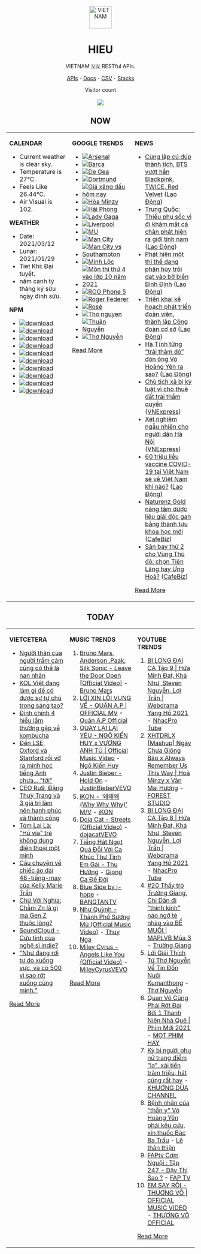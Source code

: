 <p align="center"><img src="https://raw.githubusercontent.com/hieudoanm/hieudoanm/master/images/hieudoanm/profile.jpg" alt="VIETNAM" height="60"/></p>
<h1 align="center">HIEU</h1>
<p align="center">VIETNAM 🇻🇳 RESTful APIs.</p>
<p align="center">
  <a href="https://vietnamdb.herokuapp.com/api">APIs</a> -
  <a href="https://vietnamdb.herokuapp.com/docs">Docs</a> -
  <a href="https://github.com/vietnamdb/vietnamdb/tree/master/docs">CSV</a> -
  <a href="https://github.com/vietnamdb/vietnamdb/tree/master/docs/stacks">Stacks</a>
</p>
<p align="center"> 
  Visitor count<br><br>
  <img src="https://profile-counter.glitch.me/vietnamdb/count.svg" />
</p>


<h2 align="center">NOW</h2>

<table style="width:100%"><tbody style="width:100%"><tr><td valign="top" width="33%">

**CALENDAR**

- Current weather is clear sky.
- Temperature is 27°C.
- Feels Like 26.44°C.
- Air Visual is 102.

**WEATHER**

- Date: 2021/03/12
- Lunar: 2021/01/29
- Tiet Khi: Đại tuyết.
- năm canh tý tháng kỷ sửu ngày đinh sửu.

**NPM**

- [![download](https://img.shields.io/npm/dm/giaohangnhanh.svg?style=flat-square&label=giaohangnhanh&color=red)](https://www.npmjs.com/package/giaohangnhanh)
- [![download](https://img.shields.io/npm/dm/onepay.svg?style=flat-square&label=onepay&color=red)](https://www.npmjs.com/package/onepay)
- [![download](https://img.shields.io/npm/dm/vietcetera.svg?style=flat-square&label=vietcetera&color=red)](https://www.npmjs.com/package/vietcetera)
- [![download](https://img.shields.io/npm/dm/vietnambanks.svg?style=flat-square&label=vietnambanks&color=red)](https://www.npmjs.com/package/vietnambanks)
- [![download](https://img.shields.io/npm/dm/vietnamgovernment.svg?style=flat-square&label=vietnamgovernment&color=red)](https://www.npmjs.com/package/vietnamgovernment)
- [![download](https://img.shields.io/npm/dm/vietnamnews.svg?style=flat-square&label=vietnamnews&color=red)](https://www.npmjs.com/package/vietnamnews)
- [![download](https://img.shields.io/npm/dm/vnapis.svg?style=flat-square&label=vnapis&color=red)](https://www.npmjs.com/package/vnapis)
- [![download](https://img.shields.io/npm/dm/vnpay.svg?style=flat-square&label=vnpay&color=red)](https://www.npmjs.com/package/vnpay)
- [![download](https://img.shields.io/npm/dm/vtcpay.svg?style=flat-square&label=vtcpay&color=red)](https://www.npmjs.com/package/vtcpay)
- [![download](https://img.shields.io/npm/dm/zalopay.svg?style=flat-square&label=zalopay&color=red)](https://www.npmjs.com/package/zalopay)

</td><td valign="top" width="33%">

**GOOGLE TRENDS**

- [![Arsenal](https://img.shields.io/static/v1?label=Arsenal&message=google&color=red&style=flat-square)](https://www.google.com/search?q=Arsenal)
- [![Barca](https://img.shields.io/static/v1?label=Barca&message=google&color=red&style=flat-square)](https://www.google.com/search?q=Barca)
- [![De Gea](https://img.shields.io/static/v1?label=De%20Gea&message=google&color=red&style=flat-square)](https://www.google.com/search?q=De%20Gea)
- [![Dortmund](https://img.shields.io/static/v1?label=Dortmund&message=google&color=red&style=flat-square)](https://www.google.com/search?q=Dortmund)
- [![Giá xăng dầu hôm nay](https://img.shields.io/static/v1?label=Gi%C3%A1%20x%C4%83ng%20d%E1%BA%A7u%20h%C3%B4m%20nay&message=google&color=red&style=flat-square)](https://www.google.com/search?q=Gi%C3%A1%20x%C4%83ng%20d%E1%BA%A7u%20h%C3%B4m%20nay)
- [![Hòa Minzy](https://img.shields.io/static/v1?label=H%C3%B2a%20Minzy&message=google&color=red&style=flat-square)](https://www.google.com/search?q=H%C3%B2a%20Minzy)
- [![Hải Phòng](https://img.shields.io/static/v1?label=H%E1%BA%A3i%20Ph%C3%B2ng&message=google&color=red&style=flat-square)](https://www.google.com/search?q=H%E1%BA%A3i%20Ph%C3%B2ng)
- [![Lady Gaga](https://img.shields.io/static/v1?label=Lady%20Gaga&message=google&color=red&style=flat-square)](https://www.google.com/search?q=Lady%20Gaga)
- [![Liverpool](https://img.shields.io/static/v1?label=Liverpool&message=google&color=red&style=flat-square)](https://www.google.com/search?q=Liverpool)
- [![MU](https://img.shields.io/static/v1?label=MU&message=google&color=red&style=flat-square)](https://www.google.com/search?q=MU)
- [![Man City](https://img.shields.io/static/v1?label=Man%20City&message=google&color=red&style=flat-square)](https://www.google.com/search?q=Man%20City)
- [![Man City vs Southampton](https://img.shields.io/static/v1?label=Man%20City%20vs%20Southampton&message=google&color=red&style=flat-square)](https://www.google.com/search?q=Man%20City%20vs%20Southampton)
- [![Minh Lộc](https://img.shields.io/static/v1?label=Minh%20L%E1%BB%99c&message=google&color=red&style=flat-square)](https://www.google.com/search?q=Minh%20L%E1%BB%99c)
- [![Môn thi thứ 4 vào lớp 10 năm 2021](https://img.shields.io/static/v1?label=M%C3%B4n%20thi%20th%E1%BB%A9%204%20v%C3%A0o%20l%E1%BB%9Bp%2010%20n%C4%83m%202021&message=google&color=red&style=flat-square)](https://www.google.com/search?q=M%C3%B4n%20thi%20th%E1%BB%A9%204%20v%C3%A0o%20l%E1%BB%9Bp%2010%20n%C4%83m%202021)
- [![ROG Phone 5](https://img.shields.io/static/v1?label=ROG%20Phone%205&message=google&color=red&style=flat-square)](https://www.google.com/search?q=ROG%20Phone%205)
- [![Roger Federer](https://img.shields.io/static/v1?label=Roger%20Federer&message=google&color=red&style=flat-square)](https://www.google.com/search?q=Roger%20Federer)
- [![Rosé](https://img.shields.io/static/v1?label=Ros%C3%A9&message=google&color=red&style=flat-square)](https://www.google.com/search?q=Ros%C3%A9)
- [![Tho nguyen](https://img.shields.io/static/v1?label=Tho%20nguyen&message=google&color=red&style=flat-square)](https://www.google.com/search?q=Tho%20nguyen)
- [![Thuận Nguyễn](https://img.shields.io/static/v1?label=Thu%E1%BA%ADn%20Nguy%E1%BB%85n&message=google&color=red&style=flat-square)](https://www.google.com/search?q=Thu%E1%BA%ADn%20Nguy%E1%BB%85n)
- [![Thơ Nguyễn](https://img.shields.io/static/v1?label=Th%C6%A1%20Nguy%E1%BB%85n&message=google&color=red&style=flat-square)](https://www.google.com/search?q=Th%C6%A1%20Nguy%E1%BB%85n)

[Read More](https://trends.google.com/trends/?geo=VN)

</td><td valign="top" width="33%">

**NEWS**

- [Cùng lập cú đúp thành tích, BTS vượt hẳn Blackpink, TWICE, Red Velvet](https://laodong.vn/giai-tri/cung-lap-cu-dup-thanh-tich-bts-vuot-han-blackpink-twice-red-velvet-888518.ldo) ([Lao Động](https://laodong.vn))
- [Trung Quốc: Thiếu phụ sốc vì đi khám mắt cá chân phát hiện ra giới tính nam](https://laodong.vn/the-gioi/trung-quoc-thieu-phu-soc-vi-di-kham-mat-ca-chan-phat-hien-ra-gioi-tinh-nam-888512.ldo) ([Lao Động](https://laodong.vn))
- [Phát hiện một thi thể đang phân hủy trôi dạt vào bờ biển Bình Định](https://laodong.vn/phap-luat/phat-hien-mot-thi-the-dang-phan-huy-troi-dat-vao-bo-bien-binh-dinh-888511.ldo) ([Lao Động](https://laodong.vn))
- [Triển khai kế hoạch phát triển đoàn viên, thành lập Công đoàn cơ sở](https://laodong.vn/cong-doan/trien-khai-ke-hoach-phat-trien-doan-vien-thanh-lap-cong-doan-co-so-888504.ldo) ([Lao Động](https://laodong.vn))
- [Hà Tĩnh từng “trải thảm đỏ” đón ông Võ Hoàng Yên ra sao?](https://laodong.vn/ban-doc/ha-tinh-tung-trai-tham-do-don-ong-vo-hoang-yen-ra-sao-888479.ldo) ([Lao Động](https://laodong.vn))
- [Chủ tịch xã bị kỷ luật vì cho thuê đất trái thẩm quyền](https://vnexpress.net/chu-tich-xa-bi-ky-luat-vi-cho-thue-dat-trai-tham-quyen-4247708.html) ([VNExpress](https://vnexpress.net))
- [Xét nghiệm ngẫu nhiên cho người dân Hà Nội](https://vnexpress.net/xet-nghiem-ngau-nhien-cho-nguoi-dan-ha-noi-4247684.html) ([VNExpress](https://vnexpress.net))
- [60 triệu liều vaccine COVID-19 tại Việt Nam sẽ về Việt Nam khi nào?](https://laodong.vn/infographic/60-trieu-lieu-vaccine-covid-19-tai-viet-nam-se-ve-viet-nam-khi-nao-886851.ldo) ([Lao Động](https://laodong.vn))
- [Naturenz Gold nâng tầm dược liệu giải độc gan bằng thành tựu khoa học mới](https://cafebiz.vn/naturenz-gold-nang-tam-duoc-lieu-giai-doc-gan-bang-thanh-tuu-khoa-hoc-moi-20210312165103577.chn) ([CafeBiz](https://cafebiz.vn))
- [Sân bay thứ 2 cho Vùng Thủ đô: chọn Tiên Lãng hay Ứng Hoà?](https://cafebiz.vn/san-bay-thu-2-cho-vung-thu-do-chon-tien-lang-hay-ung-hoa-20210312172433827.chn) ([CafeBiz](https://cafebiz.vn))

[Read More](docs/news/README.md)

</td></tr></tbody></table>

<h2 align="center">TODAY</h2>

<table style="width:100%"><tbody style="width:100%"><tr><td valign="top" width="33%">

**VIETCETERA**

- [Người thân của người trầm cảm cũng có thể là nạn nhân](https://vietcetera.com/vn/nguoi-than-cua-nguoi-tram-cam-cung-co-the-la-nan-nhan)
- [KOL Việt đang làm gì để có được sự tự chủ trong sáng tạo? ](https://vietcetera.com/vn/kol-viet-dang-lam-gi-de-co-duoc-su-tu-chu-trong-sang-tao)
- [Đính chính 4 hiểu lầm thường gặp về kombucha](https://vietcetera.com/vn/dinh-chinh-4-loi-don-noi-tieng-ve-kombucha)
- [Đến LSE, Oxford và Stanford rồi vỡ ra mình học tiếng Anh chưa... "tới" ](https://vietcetera.com/vn/den-lse-oxford-va-stanford-roi-vo-ra-minh-hoc-tieng-anh-sai-cach)
- [CEO Ru9, Đặng Thuỳ Trang và 3 giá trị làm nên hạnh phúc và thành công](https://vietcetera.com/vn/ceo-ru9-dang-thuy-trang-va-3-gia-tri-lam-nen-hanh-phuc-va-thanh-cong)
- [Tóm Lại Là: "Hú vía" trẻ không dùng điện thoại một mình](https://vietcetera.com/vn/tom-lai-la-hu-via-tre-khong-dung-dien-thoai-mot-minh)
- [Câu chuyện về chiếc áo dài 48-tiếng-may của Kelly Marie Trần](https://vietcetera.com/vn/cau-chuyen-ve-chiec-ao-dai-48-tieng-may-cua-kelly-marie-tran)
- [Chữ Với Nghĩa: Chằm Zn là gì mà Gen Z thuộc lòng?](https://vietcetera.com/vn/chu-voi-nghia-cham-zn-la-gi-ma-gen-z-thuoc-long)
- [SoundCloud - Cứu tinh của nghệ sĩ indie?](https://vietcetera.com/vn/soundcloud-cuu-tinh-cua-nghe-si-indie)
- ["Như đang rơi tự do xuống vực, và có 500 vì sao rớt xuống cùng mình."](https://vietcetera.com/vn/du-co-lam-gi-di-nua-bao-boc-quanh-anh-van-la-cam-giac-minh-thieu)

[Read More](https://vietcetera.com/)

</td><td valign="top" width="33%">

**MUSIC TRENDS**

01. [Bruno Mars, Anderson .Paak, Silk Sonic - Leave the Door Open [Official Video]](https://www.youtube.com/watch?v=adLGHcj_fmA) - [Bruno Mars](https://www.youtube.com/channel/UCoUM-UJ7rirJYP8CQ0EIaHA)
02. [LỜI XIN LỖI VỤNG VỀ - QUÂN A.P | OFFICIAL MV](https://www.youtube.com/watch?v=LhTwcqI71n0) - [Quân A.P Official](https://www.youtube.com/channel/UCXKnIgvBwPV6G-uT7gBXhcA)
03. [QUAY LẠI LẠI YÊU - NGÔ KIẾN HUY x VƯƠNG ANH TÚ | Official Music Video](https://www.youtube.com/watch?v=93WhpRfkkBk) - [Ngô Kiến Huy](https://www.youtube.com/channel/UCNN7Q7sx5lsivqDf22I7Itw)
04. [Justin Bieber - Hold On](https://www.youtube.com/watch?v=LWeiydKl0mU) - [JustinBieberVEVO](https://www.youtube.com/channel/UCHkj014U2CQ2Nv0UZeYpE_A)
05. [iKON - ‘왜왜왜 (Why Why Why)’ M/V](https://www.youtube.com/watch?v=DslHQto2V7I) - [iKON](https://www.youtube.com/channel/UCWxCyZibDIWIrGIgP25mbfw)
06. [Doja Cat - Streets (Official Video)](https://www.youtube.com/watch?v=jJdlgKzVsnI) - [dojacatVEVO](https://www.youtube.com/channel/UCpTaAz_BxtkUB1qc8JTU_7g)
07. [Tiếng Hát Ngọt Quá Đỗi Với Ca Khúc Thư Tình Em Gái - Thu Hường](https://www.youtube.com/watch?v=4RDOn6cZLPg) - [Giọng Ca Để Đời](https://www.youtube.com/channel/UCwZ2ZaFfTusqV_MGMHUnEsg)
08. [Blue Side by j-hope](https://www.youtube.com/watch?v=OZD_EU_hMUQ) - [BANGTANTV](https://www.youtube.com/channel/UCLkAepWjdylmXSltofFvsYQ)
09. [Như Quỳnh - Thành Phố Sương Mù (Official Music Video)](https://www.youtube.com/watch?v=GQEeJEWVv0Q) - [Thuy Nga](https://www.youtube.com/channel/UC7nMrW3baKp0dA5Tz9ulVYQ)
10. [Miley Cyrus - Angels Like You (Official Video)](https://www.youtube.com/watch?v=Y0ORhLyJWuc) - [MileyCyrusVEVO](https://www.youtube.com/channel/UCdI8evszfZvyAl2UVCypkTA)

[Read More](https://www.youtube.com/feed/trending?bp=4gIuCggvbS8wNHJsZhIiUExGZ3F1TG5MNTlhbW42X05FZFc5TGswZDdXZWVST0Q2VA%3D%3D)

</td><td valign="top" width="33%">

**YOUTUBE TRENDS**

01. [BI LONG ĐẠI CA Tập 9 | Hứa Minh Đạt, Khả Như, Steven Nguyễn, Lợi Trần | Webdrama Yang Hồ 2021](https://www.youtube.com/watch?v=h1CGsS5iXgU) - [NhacPro Tube](https://www.youtube.com/channel/UCBZjBKNMZoFih4ubdiIDWLw)
02. [XHTDRLX [Mashup] Ngày Chưa Giông Bão x Always Remember Us This Way | Hoà Minzy x Văn Mai Hương](https://www.youtube.com/watch?v=qiI4XNUoiyg) - [FOREST STUDIO](https://www.youtube.com/channel/UCTOWyiIkPEqyh_2O-ArJR5w)
03. [BI LONG ĐẠI CA Tập 8 | Hứa Minh Đạt, Khả Như, Steven Nguyễn, Lợi Trần | Webdrama Yang Hồ 2021](https://www.youtube.com/watch?v=UXa992qrMv0) - [NhacPro Tube](https://www.youtube.com/channel/UCBZjBKNMZoFih4ubdiIDWLw)
04. [#20 Thầy trò Trường Giang, Chi Dân đi "thỉnh kinh" nào ngờ té nhào vào BỂ MUỐI | MAPLVB Mùa 3](https://www.youtube.com/watch?v=vXSGsMHSXqA) - [Trường Giang](https://www.youtube.com/channel/UCpdBEsgVIcWbrwWuemjnxXg)
05. [Lời Giải Thích Từ Thơ Nguyễn Về Tin Đồn Nuôi Kumanthong](https://www.youtube.com/watch?v=m2yWFAavuaM) - [Thơ Nguyễn](https://www.youtube.com/channel/UCSJsjCiTl2lourZXnigVCoA)
06. [Quan Võ Cũng Phải Rớt Đài Bởi 1 Thanh Niên Nhà Quê | Phim Mới 2021](https://www.youtube.com/watch?v=FlwUpa42bBg) - [MỌT PHIM HAY](https://www.youtube.com/channel/UCwA1tWFLrkJpZRiwG_P68Gg)
07. [Kỳ bí người phụ nữ trang điểm “lạ”, xài tiền trăm triệu, hát cũng rất hay](https://www.youtube.com/watch?v=vZ9q8rxxulk) - [KHƯƠNG DỪA CHANNEL](https://www.youtube.com/channel/UCF3zCyOModLIKG1C9mg4hsQ)
08. [Bệnh nhân của "thần y" Võ Hoàng Yên phải kêu cứu, xin thuốc Bác Ba Trầu](https://www.youtube.com/watch?v=a1RYbDGQ-n0) - [Lê thân thiện](https://www.youtube.com/channel/UC8UjpFpFqbVJoe65IJUaryQ)
09. [FAPtv Cơm Nguội : Tập 247 - Dậy Thì Sao ?](https://www.youtube.com/watch?v=rVoo2Fk1HA8) - [FAP TV](https://www.youtube.com/channel/UC0jDoh3tVXCaqJ6oTve8ebA)
10. [EM SAY RỒI - THƯƠNG VÕ | OFFICIAL MUSIC VIDEO](https://www.youtube.com/watch?v=h4k1OMjLrUQ) - [THƯƠNG VÕ OFFICIAL](https://www.youtube.com/channel/UCSCSop9yGxDHz0kuyCKwUhQ)

[Read More](https://www.youtube.com/feed/trending)

</td></tr></tbody></table>
